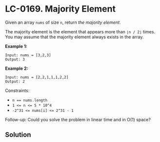 # LC-0169. Majority Element

Given an array `nums` of size `n`, return _the majority element_.

The majority element is the element that appears more than `⌊n / 2⌋` times. You may assume that the majority element always exists in the array.

**Example 1:**

```
Input: nums = [3,2,3]
Output: 3
```

**Example 2:**

```
Input: nums = [2,2,1,1,1,2,2]
Output: 2
```

Constraints:

-   `n == nums.length`
-   `1 <= n <= 5 * 10^4`
-   `-2^31 <= nums[i] <= 2^31 - 1`

Follow-up: Could you solve the problem in linear time and in O(1) space?

## Solution

```javascript

```
